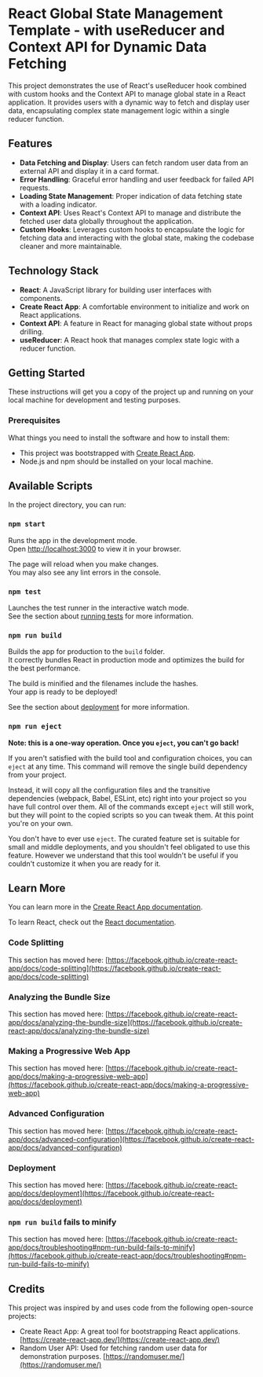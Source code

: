 # React Global State Management Template - with useReducer and Context API for Dynamic Data Fetching


This project demonstrates the use of React's useReducer hook combined with custom hooks and the Context API to manage global state in a React application. It provides users with a dynamic way to fetch and display user data, encapsulating complex state management logic within a single reducer function.

## Features

- **Data Fetching and Display**: Users can fetch random user data from an external API and display it in a card format.
- **Error Handling**: Graceful error handling and user feedback for failed API requests.
- **Loading State Management**: Proper indication of data fetching state with a loading indicator.
- **Context API**: Uses React's Context API to manage and distribute the fetched user data globally throughout the application.
- **Custom Hooks**: Leverages custom hooks to encapsulate the logic for fetching data and interacting with the global state, making the codebase cleaner and more maintainable.

## Technology Stack

- **React**: A JavaScript library for building user interfaces with components.
- **Create React App**: A comfortable environment to initialize and work on React applications.
- **Context API**: A feature in React for managing global state without props drilling.
- **useReducer**: A React hook that manages complex state logic with a reducer function.

## Getting Started

These instructions will get you a copy of the project up and running on your local machine for development and testing purposes.

### Prerequisites

What things you need to install the software and how to install them:

- This project was bootstrapped with [Create React App](https://github.com/facebook/create-react-app).
- Node.js and npm should be installed on your local machine.

## Available Scripts

In the project directory, you can run:

### `npm start`

Runs the app in the development mode.\
Open [http://localhost:3000](http://localhost:3000) to view it in your browser.

The page will reload when you make changes.\
You may also see any lint errors in the console.

### `npm test`

Launches the test runner in the interactive watch mode.\
See the section about [running tests](https://facebook.github.io/create-react-app/docs/running-tests) for more information.

### `npm run build`

Builds the app for production to the `build` folder.\
It correctly bundles React in production mode and optimizes the build for the best performance.

The build is minified and the filenames include the hashes.\
Your app is ready to be deployed!

See the section about [deployment](https://facebook.github.io/create-react-app/docs/deployment) for more information.

### `npm run eject`

**Note: this is a one-way operation. Once you `eject`, you can't go back!**

If you aren't satisfied with the build tool and configuration choices, you can `eject` at any time. This command will remove the single build dependency from your project.

Instead, it will copy all the configuration files and the transitive dependencies (webpack, Babel, ESLint, etc) right into your project so you have full control over them. All of the commands except `eject` will still work, but they will point to the copied scripts so you can tweak them. At this point you're on your own.

You don't have to ever use `eject`. The curated feature set is suitable for small and middle deployments, and you shouldn't feel obligated to use this feature. However we understand that this tool wouldn't be useful if you couldn't customize it when you are ready for it.

## Learn More

You can learn more in the [Create React App documentation](https://facebook.github.io/create-react-app/docs/getting-started).

To learn React, check out the [React documentation](https://reactjs.org/).

### Code Splitting

This section has moved here: [https://facebook.github.io/create-react-app/docs/code-splitting](https://facebook.github.io/create-react-app/docs/code-splitting)

### Analyzing the Bundle Size

This section has moved here: [https://facebook.github.io/create-react-app/docs/analyzing-the-bundle-size](https://facebook.github.io/create-react-app/docs/analyzing-the-bundle-size)

### Making a Progressive Web App

This section has moved here: [https://facebook.github.io/create-react-app/docs/making-a-progressive-web-app](https://facebook.github.io/create-react-app/docs/making-a-progressive-web-app)

### Advanced Configuration

This section has moved here: [https://facebook.github.io/create-react-app/docs/advanced-configuration](https://facebook.github.io/create-react-app/docs/advanced-configuration)

### Deployment

This section has moved here: [https://facebook.github.io/create-react-app/docs/deployment](https://facebook.github.io/create-react-app/docs/deployment)

### `npm run build` fails to minify

This section has moved here: [https://facebook.github.io/create-react-app/docs/troubleshooting#npm-run-build-fails-to-minify](https://facebook.github.io/create-react-app/docs/troubleshooting#npm-run-build-fails-to-minify)

## Credits
This project was inspired by and uses code from the following open-source projects:

- Create React App: A great tool for bootstrapping React applications. [https://create-react-app.dev/](https://create-react-app.dev/)
- Random User API: Used for fetching random user data for demonstration purposes. [https://randomuser.me/](https://randomuser.me/)
